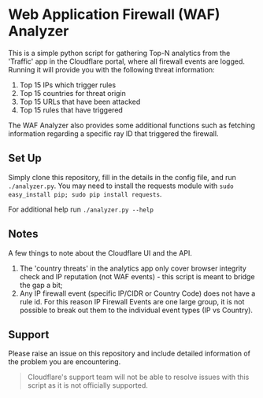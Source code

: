 Web Application Firewall (WAF) Analyzer
====================
This is a simple python script for gathering Top-N analytics from the 'Traffic' app in the Cloudflare portal, where all firewall events are logged. Running it will provide you with the following threat information:

1. Top 15 IPs which trigger rules
2. Top 15 countries for threat origin
3. Top 15 URLs that have been attacked
4. Top 15 rules that have triggered

The WAF Analyzer also provides some additional functions such as fetching information regarding a specific ray ID that triggered the firewall.

Set Up
------
Simply clone this repository, fill in the details in the config file, and run `./analyzer.py`. You may need to install the requests module with `sudo easy_install pip; sudo pip install requests`.

For additional help run `./analyzer.py --help`

Notes
------
A few things to note about the Cloudflare UI and the API.

1. The 'country threats' in the analytics app only cover browser integrity check and IP reputation (not WAF events) - this script is meant to bridge the gap a bit;
2. Any IP firewall event (specific IP/CIDR or Country Code) does not have a rule id. For this reason IP Firewall Events are one large group, it is not possible to break out them to the individual event types (IP vs Country).

Support
------
Please raise an issue on this repository and include detailed information of the problem you are encountering.

> Cloudflare's support team will not be able to resolve issues with this script as it is not officially supported.